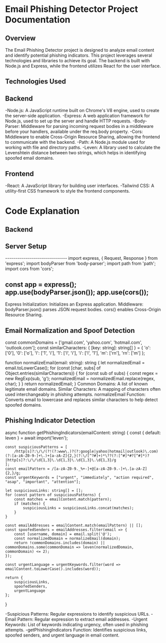<h1>Email Phishing Detector Project Documentation</h1>
<h2>Overview</h2>
<p>The Email Phishing Detector project is designed to analyze email content and identify potential phishing indicators. This project leverages several technologies and libraries to achieve its goal. The backend is built with Node.js and Express, while the frontend utilizes React for the user interface.</p>

<h2>Technologies Used</h2>
<h2>Backend</h2>
-Node.js: A JavaScript runtime built on Chrome's V8 engine, used to create the server-side application.
-Express: A web application framework for Node.js, used to set up the server and handle HTTP requests.
-Body-Parser: Middleware for parsing incoming request bodies in a middleware before your handlers, available under the req.body property.
-Cors: Middleware to enable Cross-Origin Resource Sharing, allowing the frontend to communicate with the backend.
-Path: A Node.js module used for working with file and directory paths.
-Leven: A library used to calculate the Levenshtein distance between two strings, which helps in identifying spoofed email domains.
<h2>Frontend</h2>
-React: A JavaScript library for building user interfaces.
-Tailwind CSS: A utility-first CSS framework to style the frontend components.
<h1>Code Explanation</h1>
<h2>Backend</h2>
<h2>Server Setup</h2>
-------------------------------
import express, { Request, Response } from 'express';
import bodyParser from 'body-parser';
import path from 'path';
import cors from 'cors';

const app = express();
app.use(bodyParser.json());
app.use(cors());
-------------------------------

Express Initialization: Initializes an Express application.
Middleware:
bodyParser.json() parses JSON request bodies.
cors() enables Cross-Origin Resource Sharing.

<h2>Email Normalization and Spoof Detection</h2>
const commonDomains = ['gmail.com', 'yahoo.com', 'hotmail.com', 'outlook.com'];
const similarCharacters: { [key: string]: string[] } = {
    'o': ['0'],
    '0': ['o'],
    'l': ['1', 'i'],
    '1': ['l', 'i'],
    'i': ['l', '1'],
    'm': ['rn'],
    'rn': ['m']
};

function normalizeEmail(email: string): string {
    let normalizedEmail = email.toLowerCase();
    for (const [char, subs] of Object.entries(similarCharacters)) {
        for (const sub of subs) {
            const regex = new RegExp(sub, 'g');
            normalizedEmail = normalizedEmail.replace(regex, char);
        }
    }
    return normalizedEmail;
}
Common Domains: A list of known legitimate email domains.
Similar Characters: A mapping of characters often used interchangeably in phishing attempts.
normalizeEmail Function: Converts email to lowercase and replaces similar characters to help detect spoofed domains.

<h2>Phishing Indicator Detection</h2>
async function getPhishingIndicators(emailContent: string) {
    const { default: leven } = await import('leven');

    const suspiciousPatterns = [
        /http[s]?:\/\/(?!(?:www\.)?(?:google|yahoo|hotmail|outlook)\.com)(?:[a-zA-Z0-9-]+\.)+[a-zA-Z]{2,}(?:\/[^?#]+)*\??(?:[^#]*#?[^#]*)?|http[s]?:\/\/\d{1,3}\.\d{1,3}\.\d{1,3}\.\d{1,3}/g
    ];
    const emailPattern = /[a-zA-Z0-9._%+-]+@[a-zA-Z0-9.-]+\.[a-zA-Z]{2,}/g;
    const urgentKeywords = ["urgent", "immediately", "action required", "asap", "important", "attention"];

    let suspiciousLinks: string[] = [];
    for (const pattern of suspiciousPatterns) {
        const matches = emailContent.match(pattern);
        if (matches) {
            suspiciousLinks = suspiciousLinks.concat(matches);
        }
    }

    const emailAddresses = emailContent.match(emailPattern) || [];
    const spoofedSenders = emailAddresses.filter(email => {
        const [username, domain] = email.split('@');
        const normalizedDomain = normalizeEmail(domain);
        return !commonDomains.includes(domain) || commonDomains.some(commonDomain => leven(normalizedDomain, commonDomain) <= 2);
    });

    const urgentLanguage = urgentKeywords.filter(word => emailContent.toLowerCase().includes(word));

    return {
        suspiciousLinks,
        spoofedSenders,
        urgentLanguage
    };
}

-Suspicious Patterns: Regular expressions to identify suspicious URLs.
-Email Pattern: Regular expression to extract email addresses.
-Urgent Keywords: List of keywords indicating urgency, often used in phishing attempts.
-getPhishingIndicators Function: Identifies suspicious links, spoofed senders, and urgent language in email content.
